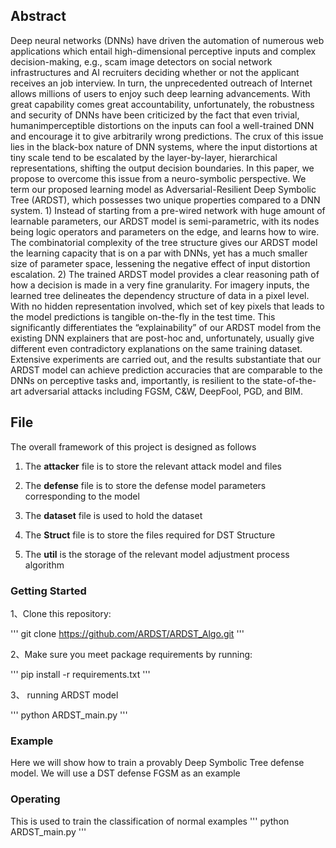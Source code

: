 ## Abstract
Deep neural networks (DNNs) have driven the automation of numerous web applications which entail high-dimensional perceptive inputs and complex decision-making, e.g., scam image detectors on social network infrastructures and AI recruiters deciding whether or not the applicant receives an job interview. In turn, the unprecedented outreach of Internet allows millions of users to enjoy such deep learning advancements. With great capability comes great accountability, unfortunately, the robustness and security of DNNs have been criticized by the fact that even trivial, humanimperceptible distortions on the inputs can fool a well-trained DNN and encourage it to give arbitrarily wrong predictions. The crux of this issue lies in the black-box nature of DNN systems, where the input distortions at tiny scale tend to be escalated by the layer-by-layer, hierarchical representations, shifting the output decision boundaries. In this paper, we propose to overcome this issue from a neuro-symbolic perspective. We term our proposed learning model as Adversarial-Resilient Deep Symbolic Tree (ARDST), which possesses two unique properties compared to a DNN system. 1) Instead of starting from a pre-wired network with huge amount of learnable parameters, our ARDST model is semi-parametric, with its nodes being logic operators and parameters on the edge, and learns how to wire. The combinatorial complexity of the tree structure gives our ARDST model the learning capacity that is on a par with DNNs, yet has a much smaller size of parameter space, lessening the negative effect of input distortion escalation. 2) The trained ARDST model provides a clear reasoning path of how a decision is made in a very fine granularity. For imagery inputs, the learned tree delineates the dependency structure of data in a pixel level. With no hidden representation involved, which set of key pixels that leads to the model predictions is tangible on-the-fly in the test time. This significantly differentiates the “explainability” of our ARDST model from the existing DNN explainers that are post-hoc and, unfortunately, usually give different even contradictory explanations on the same training dataset. Extensive experiments are carried out, and the results substantiate that our ARDST model can achieve prediction accuracies that are comparable to the DNNs on perceptive tasks and, importantly, is resilient to the state-of-the-art adversarial attacks including FGSM, C&W, DeepFool, PGD, and BIM.

## File

The overall framework of this project is designed as follows
1. The **attacker** file is to store the relevant attack model and files

2. The **defense** file is to store the defense model parameters corresponding to the model

3. The **dataset** file is used to hold the dataset

4. The **Struct** file is to store the files required for DST Structure

5. The **util** is the storage of the relevant model adjustment process algorithm

### Getting Started
1、Clone this repository:

'''
git clone https://github.com/ARDST/ARDST_Algo.git
'''

2、Make sure you meet package requirements by running:

'''
pip install -r requirements.txt
'''

3、  running ARDST model

'''
python ARDST_main.py
'''

### Example

Here we will show how to train a provably Deep Symbolic Tree defense model. We will use a DST defense FGSM as an example

### Operating

This is used to train the classification of normal examples
''' 
python ARDST_main.py
'''

